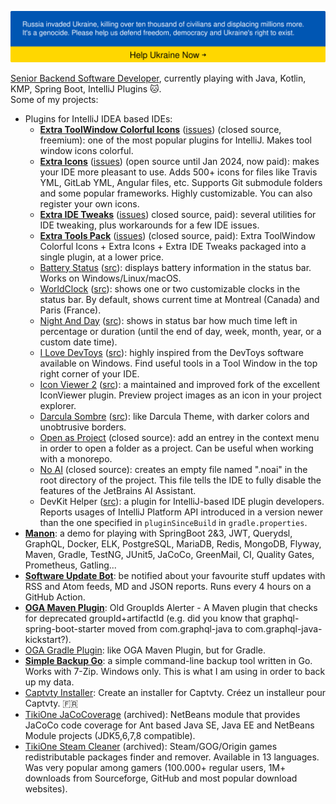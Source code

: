 [![Stand With Ukraine](https://raw.githubusercontent.com/vshymanskyy/StandWithUkraine/main/banner2-direct.svg)](https://vshymanskyy.github.io/StandWithUkraine/)

[Senior Backend Software Developer](https://www.linkedin.com/in/jonathan-lermitage/), currently playing with Java, Kotlin, KMP, Spring Boot, IntelliJ Plugins :cat:.  
Some of my projects:  
* Plugins for IntelliJ IDEA based IDEs:
  * [**Extra ToolWindow Colorful Icons**](https://plugins.jetbrains.com/plugin/16604-extra-toolwindow-colorful-icons) ([issues](https://github.com/jonathanlermitage/intellij-extra-toolwindow-colorful-icons-pub)) (closed source, freemium): one of the most popular plugins for IntelliJ. Makes tool window icons colorful.
  * [**Extra Icons**](https://plugins.jetbrains.com/plugin/11058-extra-icons) ([issues](https://github.com/jonathanlermitage/intellij-extra-icons-plugin)) (open source until Jan 2024, now paid): makes your IDE more pleasant to use. Adds 500+ icons for files like Travis YML, GitLab YML, Angular files, etc. Supports Git submodule folders and some popular frameworks. Highly customizable. You can also register your own icons.
  * [**Extra IDE Tweaks**](https://plugins.jetbrains.com/plugin/23927-extra-ide-tweaks) ([issues](https://github.com/jonathanlermitage/intellij-extra-ide-tweaks)) closed source, paid): several utilities for IDE tweaking, plus workarounds for a few IDE issues.
  * [**Extra Tools Pack**](https://plugins.jetbrains.com/plugin/24559-extra-tools-pack) ([issues](https://github.com/jonathanlermitage/ij-extra-all-plugins-pack-pub)) (closed source, paid): Extra ToolWindow Colorful Icons + Extra Icons + Extra IDE Tweaks packaged into a single plugin, at a lower price.
  * [Battery Status](https://plugins.jetbrains.com/plugin/12321-battery-status) ([src](https://github.com/jonathanlermitage/intellij-battery-status-plugin)): displays battery information in the status bar. Works on Windows/Linux/macOS.
  * [WorldClock](https://plugins.jetbrains.com/plugin/17816-world-clock) ([src](https://github.com/jonathanlermitage/ij-worldclock)): shows one or two customizable clocks in the status bar. By default, shows current time at Montreal (Canada) and Paris (France).
  * [Night And Day](https://plugins.jetbrains.com/plugin/16550-night-and-day) ([src](https://github.com/jonathanlermitage/intellij-night-and-day-plugin)): shows in status bar how much time left in percentage or duration (until the end of day, week, month, year, or a custom date time).
  * [I Love DevToys](https://plugins.jetbrains.com/plugin/20198-i-love-devtoys) ([src](https://github.com/jonathanlermitage/ij-ilove-devtoys)): highly inspired from the DevToys software available on Windows. Find useful tools in a Tool Window in the top right corner of your IDE.
  * [Icon Viewer 2](https://plugins.jetbrains.com/plugin/13995-icon-viewer-2) ([src](https://github.com/jonathanlermitage/IconViewer)): a maintained and improved fork of the excellent IconViewer plugin. Preview project images as an icon in your project explorer.
  * [Darcula Sombre](https://plugins.jetbrains.com/plugin/12264-darcula-sombre) ([src](https://github.com/jonathanlermitage/intellij-darcula-sombre-theme)): like Darcula Theme, with darker colors and unobtrusive borders.
  * [Open as Project](https://plugins.jetbrains.com/plugin/25300-open-as-project) (closed source): add an entrey in the context menu in order to open a folder as a project. Can be useful when working with a monorepo.
  * [No AI](https://plugins.jetbrains.com/plugin/25309-no-ai) (closed source): creates an empty file named ".noai" in the root directory of the project. This file tells the IDE to fully disable the features of the JetBrains AI Assistant.
  * DevKit Helper ([src](https://github.com/jonathanlermitage/ij-devkit-helper)): a plugin for IntelliJ-based IDE plugin developers. Reports usages of IntelliJ Platform API introduced in a version newer than the one specified in `pluginSinceBuild` in `gradle.properties`. 
* [**Manon**](https://github.com/jonathanlermitage/manon): a demo for playing with SpringBoot 2&3, JWT, Querydsl, GraphQL, Docker, ELK, PostgreSQL, MariaDB, Redis, MongoDB, Flyway, Maven, Gradle, TestNG, JUnit5, JaCoCo, GreenMail, CI, Quality Gates, Prometheus, Gatling...
* [**Software Update Bot**](https://github.com/jonathanlermitage/software-updates-bot): be notified about your favourite stuff updates with RSS and Atom feeds, MD and JSON reports. Runs every 4 hours on a GitHub Action.
* [**OGA Maven Plugin**](https://github.com/jonathanlermitage/oga-maven-plugin): Old GroupIds Alerter - A Maven plugin that checks for deprecated groupId+artifactId (e.g. did you know that graphql-spring-boot-starter moved from com.graphql-java to com.graphql-java-kickstart?).
* [OGA Gradle Plugin](https://github.com/jonathanlermitage/oga-gradle-plugin): like OGA Maven Plugin, but for Gradle. 
* [**Simple Backup Go**](https://github.com/jonathanlermitage/simple-backup-go): a simple command-line backup tool written in Go. Works with 7-Zip. Windows only. This is what I am using in order to back up my data.
* [Captvty Installer](https://github.com/jonathanlermitage/captvty-installer): Create an installer for Captvty. Créez un installeur pour Captvty. 🇫🇷
* [TikiOne JaCoCoverage](https://github.com/jonathanlermitage/tikione-jacocoverage) (archived): NetBeans module that provides JaCoCo code coverage for Ant based Java SE, Java EE and NetBeans Module projects (JDK5,6,7,8 compatible).
* [TikiOne Steam Cleaner](https://github.com/jonathanlermitage/tikione-steam-cleaner) (archived): Steam/GOG/Origin games redistributable packages finder and remover. Available in 13 languages. Was very popular among gamers (100.000+ regular users, 1M+ downloads from Sourceforge, GitHub and most popular download websites).
